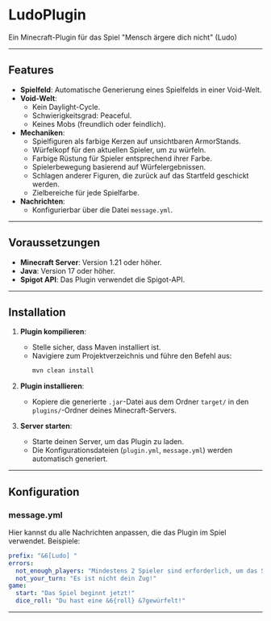 # LudoPlugin

Ein Minecraft-Plugin für das Spiel "Mensch ärgere dich nicht" (Ludo)

<hr>

## Features

- **Spielfeld**: Automatische Generierung eines Spielfelds in einer Void-Welt.
- **Void-Welt**:
    - Kein Daylight-Cycle.
    - Schwierigkeitsgrad: Peaceful.
    - Keines Mobs (freundlich oder feindlich).
- **Mechaniken**:
    - Spielfiguren als farbige Kerzen auf unsichtbaren ArmorStands.
    - Würfelkopf für den aktuellen Spieler, um zu würfeln.
    - Farbige Rüstung für Spieler entsprechend ihrer Farbe.
    - Spielerbewegung basierend auf Würfelergebnissen.
    - Schlagen anderer Figuren, die zurück auf das Startfeld geschickt werden.
    - Zielbereiche für jede Spielfarbe.
- **Nachrichten**:
    - Konfigurierbar über die Datei `message.yml`.

<hr>

## Voraussetzungen

- **Minecraft Server**: Version 1.21 oder höher.
- **Java**: Version 17 oder höher.
- **Spigot API**: Das Plugin verwendet die Spigot-API.

<hr>

## Installation

1. **Plugin kompilieren**:
    - Stelle sicher, dass Maven installiert ist.
    - Navigiere zum Projektverzeichnis und führe den Befehl aus:
      ```bash
      mvn clean install
      ```

2. **Plugin installieren**:
    - Kopiere die generierte `.jar`-Datei aus dem Ordner `target/` in den `plugins/`-Ordner deines Minecraft-Servers.

3. **Server starten**:
    - Starte deinen Server, um das Plugin zu laden.
    - Die Konfigurationsdateien (`plugin.yml`, `message.yml`) werden automatisch generiert.

<hr>

## Konfiguration

### **message.yml**

Hier kannst du alle Nachrichten anpassen, die das Plugin im Spiel verwendet. Beispiele:

```yaml
prefix: "&6[Ludo] "
errors:
  not_enough_players: "Mindestens 2 Spieler sind erforderlich, um das Spiel zu starten."
  not_your_turn: "Es ist nicht dein Zug!"
game:
  start: "Das Spiel beginnt jetzt!"
  dice_roll: "Du hast eine &6{roll} &7gewürfelt!"
```
<hr>